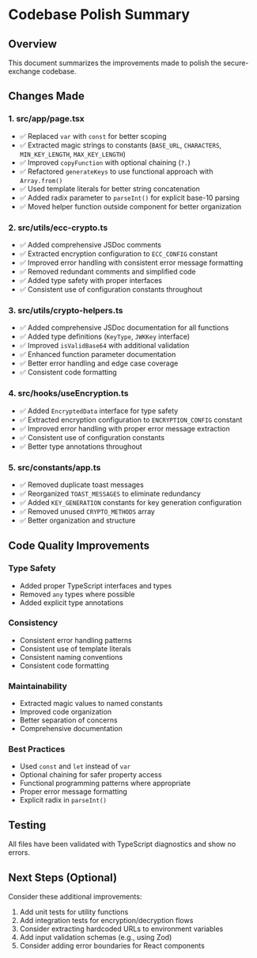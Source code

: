 # Codebase Polish Summary

## Overview
This document summarizes the improvements made to polish the secure-exchange codebase.

## Changes Made

### 1. **src/app/page.tsx**
- ✅ Replaced `var` with `const` for better scoping
- ✅ Extracted magic strings to constants (`BASE_URL`, `CHARACTERS`, `MIN_KEY_LENGTH`, `MAX_KEY_LENGTH`)
- ✅ Improved `copyFunction` with optional chaining (`?.`)
- ✅ Refactored `generateKeys` to use functional approach with `Array.from()`
- ✅ Used template literals for better string concatenation
- ✅ Added radix parameter to `parseInt()` for explicit base-10 parsing
- ✅ Moved helper function outside component for better organization

### 2. **src/utils/ecc-crypto.ts**
- ✅ Added comprehensive JSDoc comments
- ✅ Extracted encryption configuration to `ECC_CONFIG` constant
- ✅ Improved error handling with consistent error message formatting
- ✅ Removed redundant comments and simplified code
- ✅ Added type safety with proper interfaces
- ✅ Consistent use of configuration constants throughout

### 3. **src/utils/crypto-helpers.ts**
- ✅ Added comprehensive JSDoc documentation for all functions
- ✅ Added type definitions (`KeyType`, `JWKKey` interface)
- ✅ Improved `isValidBase64` with additional validation
- ✅ Enhanced function parameter documentation
- ✅ Better error handling and edge case coverage
- ✅ Consistent code formatting

### 4. **src/hooks/useEncryption.ts**
- ✅ Added `EncryptedData` interface for type safety
- ✅ Extracted encryption configuration to `ENCRYPTION_CONFIG` constant
- ✅ Improved error handling with proper error message extraction
- ✅ Consistent use of configuration constants
- ✅ Better type annotations throughout

### 5. **src/constants/app.ts**
- ✅ Removed duplicate toast messages
- ✅ Reorganized `TOAST_MESSAGES` to eliminate redundancy
- ✅ Added `KEY_GENERATION` constants for key generation configuration
- ✅ Removed unused `CRYPTO_METHODS` array
- ✅ Better organization and structure

## Code Quality Improvements

### Type Safety
- Added proper TypeScript interfaces and types
- Removed `any` types where possible
- Added explicit type annotations

### Consistency
- Consistent error handling patterns
- Consistent use of template literals
- Consistent naming conventions
- Consistent code formatting

### Maintainability
- Extracted magic values to named constants
- Improved code organization
- Better separation of concerns
- Comprehensive documentation

### Best Practices
- Used `const` and `let` instead of `var`
- Optional chaining for safer property access
- Functional programming patterns where appropriate
- Proper error message formatting
- Explicit radix in `parseInt()`

## Testing
All files have been validated with TypeScript diagnostics and show no errors.

## Next Steps (Optional)
Consider these additional improvements:
1. Add unit tests for utility functions
2. Add integration tests for encryption/decryption flows
3. Consider extracting hardcoded URLs to environment variables
4. Add input validation schemas (e.g., using Zod)
5. Consider adding error boundaries for React components
